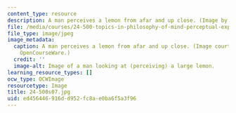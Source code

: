 ```yaml
---
content_type: resource
description: A man perceives a lemon from afar and up close. (Image by MIT OCW.)
file: /media/courses/24-500-topics-in-philosophy-of-mind-perceptual-experience-spring-2007/ed456446916dd952fc8ae0ba6f5a3f96_24-500s07.jpg
file_type: image/jpeg
image_metadata:
  caption: A man perceives a lemon from afar and up close. (Image courtesy of MIT
    OpenCourseWare.)
  credit: ''
  image-alt: Image of a man looking at (perceiving) a large lemon.
learning_resource_types: []
ocw_type: OCWImage
resourcetype: Image
title: 24-500s07.jpg
uid: ed456446-916d-d952-fc8a-e0ba6f5a3f96
---
```

